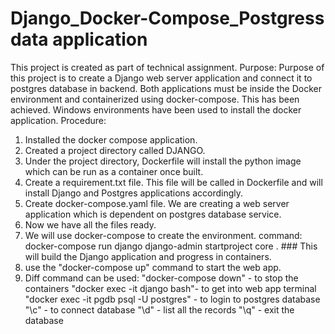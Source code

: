 # Django_Docker-Compose_Postgress data application
This project is created as part of technical assignment. Purpose: Purpose of this project is to create a Django web server application and connect it to postgres database in backend. Both applications must be inside the Docker environment and containerized using docker-compose. This has been achieved. Windows environments have been used to install the docker application.
Procedure:
   1. Installed the docker compose application.
   2. Created a project directory called DJANGO.
   3. Under the project directory, Dockerfile will install the python image which can be run as a container once built.
   4. Create a requirement.txt file. This file will be called in Dockerfile and will install Django and Postgres applications accordingly.
   5. Create docker-compose.yaml file. We are creating a web server application which is dependent on postgres database service.
   6. Now we have all the files ready.
   7. We will use docker-compose to create the environment. 
         command: docker-compose run django django-admin startproject core . ### This will build the Django application and progress in containers.
   8. use the "docker-compose up" command to start the web app.
   9. Diff command can be used: 
         "docker-compose down" - to stop the containers 
         "docker exec -it django bash"- to get into web app terminal 
         "docker exec -it pgdb psql -U postgres" - to login to postgres database 
         "\c" - to connect database 
         "\d" - list all the records 
         "\q" - exit the database

          
  
